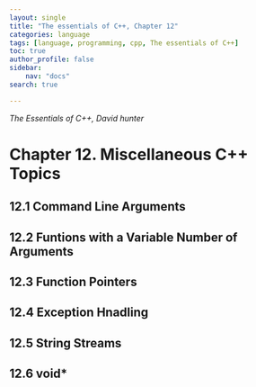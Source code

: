 ```yaml
---
layout: single
title: "The essentials of C++, Chapter 12"
categories: language
tags: [language, programming, cpp, The essentials of C++]
toc: true
author_profile: false
sidebar:
    nav: "docs"
search: true

---
```


*The Essentials of C++, David hunter*



# Chapter 12. Miscellaneous C++ Topics

## 12.1 Command Line Arguments

## 12.2 Funtions with a Variable Number of Arguments

## 12.3 Function Pointers

## 12.4 Exception Hnadling

## 12.5 String Streams

## 12.6 void*

